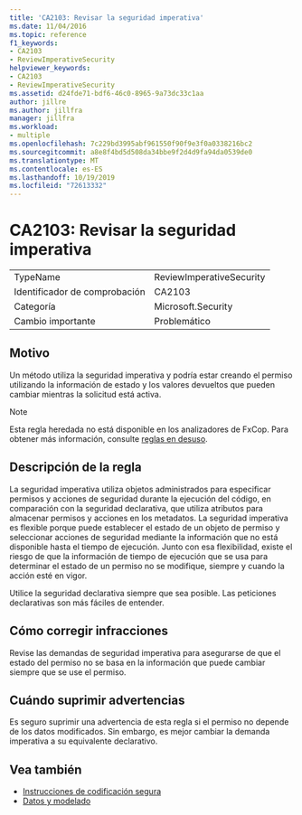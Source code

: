 ```yaml
---
title: 'CA2103: Revisar la seguridad imperativa'
ms.date: 11/04/2016
ms.topic: reference
f1_keywords:
- CA2103
- ReviewImperativeSecurity
helpviewer_keywords:
- CA2103
- ReviewImperativeSecurity
ms.assetid: d24fde71-bdf6-46c0-8965-9a73dc33c1aa
author: jillre
ms.author: jillfra
manager: jillfra
ms.workload:
- multiple
ms.openlocfilehash: 7c229bd3995abf961550f90f9e3f0a0338216bc2
ms.sourcegitcommit: a8e8f4bd5d508da34bbe9f2d4d9fa94da0539de0
ms.translationtype: MT
ms.contentlocale: es-ES
ms.lasthandoff: 10/19/2019
ms.locfileid: "72613332"
---
```

# <a name="ca2103-review-imperative-security"></a>CA2103: Revisar la seguridad imperativa

|||
|-|-|
|TypeName|ReviewImperativeSecurity|
|Identificador de comprobación|CA2103|
|Categoría|Microsoft.Security|
|Cambio importante|Problemático|

## <a name="cause"></a>Motivo
Un método utiliza la seguridad imperativa y podría estar creando el permiso utilizando la información de estado y los valores devueltos que pueden cambiar mientras la solicitud está activa.

> [!NOTE]
> Esta regla heredada no está disponible en los analizadores de FxCop. Para obtener más información, consulte [reglas en desuso](fxcop-rule-port-status.md#deprecated-rules).

## <a name="rule-description"></a>Descripción de la regla

La seguridad imperativa utiliza objetos administrados para especificar permisos y acciones de seguridad durante la ejecución del código, en comparación con la seguridad declarativa, que utiliza atributos para almacenar permisos y acciones en los metadatos. La seguridad imperativa es flexible porque puede establecer el estado de un objeto de permiso y seleccionar acciones de seguridad mediante la información que no está disponible hasta el tiempo de ejecución. Junto con esa flexibilidad, existe el riesgo de que la información de tiempo de ejecución que se usa para determinar el estado de un permiso no se modifique, siempre y cuando la acción esté en vigor.

Utilice la seguridad declarativa siempre que sea posible. Las peticiones declarativas son más fáciles de entender.

## <a name="how-to-fix-violations"></a>Cómo corregir infracciones

Revise las demandas de seguridad imperativa para asegurarse de que el estado del permiso no se basa en la información que puede cambiar siempre que se use el permiso.

## <a name="when-to-suppress-warnings"></a>Cuándo suprimir advertencias

Es seguro suprimir una advertencia de esta regla si el permiso no depende de los datos modificados. Sin embargo, es mejor cambiar la demanda imperativa a su equivalente declarativo.

## <a name="see-also"></a>Vea también

- [Instrucciones de codificación segura](/dotnet/standard/security/secure-coding-guidelines)
- [Datos y modelado](/dotnet/framework/data/index)
